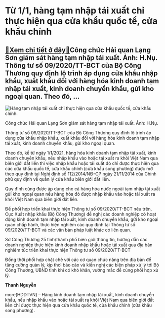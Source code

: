 Từ 1/1, hàng tạm nhập tái xuất chỉ thực hiện qua cửa khẩu quốc tế, cửa khẩu chính
=================================================================================

[:gift:Xem chi tiết ở đây:gift:](https://hddtvn.com/tu-1-1-hang-tam-nhap-tai-xuat-chi-thuc-hien-qua-cua-khau-quoc-te-cua-khau-chinh/)Công chức Hải quan Lạng Sơn giám sát hàng tạm nhập tái xuất. Ảnh: H.Nụ. Thông tư số 09/2020/TT-BCT của Bộ Công Thương quy định lộ trình áp dụng cửa khẩu nhập khẩu, xuất khẩu đối với hàng hóa kinh doanh tạm nhập tái xuất, kinh doanh chuyển khẩu, gửi kho ngoại quan. Theo đó, …
-----------------------------------------------------------------------------------------------------------------------------------------------------------------------------------------------------------------------------------------------------------------------------------





![Hàng tạm nhập tái xuất chỉ thực hiện qua cửa khẩu quốc tế, cửa khẩu chính.](https://hddtvn.com/wp-content/uploads/2021/01/2318_10-0235_IMG_8447_Baohaiquan.jpg "Hàng tạm nhập tái xuất chỉ thực hiện qua cửa khẩu quốc tế, cửa khẩu chính.")


Công chức Hải quan Lạng Sơn giám sát hàng tạm nhập tái xuất. Ảnh: H.Nụ.



Thông tư số 09/2020/TT-BCT của Bộ Công Thương quy định lộ trình áp dụng cửa khẩu nhập khẩu, xuất khẩu đối với hàng hóa kinh doanh tạm nhập tái xuất, kinh doanh chuyển khẩu, gửi kho ngoại quan.


Theo đó, kể từ ngày 1/1/2021, hàng hóa kinh doanh tạm nhập tái xuất, kinh doanh chuyển khẩu, nếu nhập khẩu vào hoặc tái xuất ra khỏi Việt Nam qua biên giới đất liền thì việc nhập khẩu hoặc tái xuất đó chỉ được thực hiện qua các cửa khẩu quốc tế, cửa khẩu chính (cửa khẩu song phương) được mở theo quy định tại Nghị định số 112/2014/NĐ-CP ngày 21/11/2014 của Chính phủ quy định về quản lý cửa khẩu biên giới đất liền.


Quy định cũng được áp dụng cho cả hàng hóa nước ngoài tạm nhập tái xuất gửi kho ngoại quan nếu hàng hóa đó được nhập khẩu vào hoặc tái xuất ra khỏi Việt Nam qua biên giới đất liền.


Để phối hợp triển khai thực hiện Thông tư số 09/2020/TT-BCT nêu trên, Cục Xuất nhập khẩu (Bộ Công Thương) đề nghị các doanh nghiệp có hoạt động kinh doanh tạm nhập tái xuất, kinh doanh chuyển khẩu, gửi kho ngoại quan chấp hành, thực hiện nghiêm các quy định tại Thông tư số 09/2020/TT-BCT và các văn bản pháp luật khác có liên quan.


Sở Công Thương 25 tỉnh/thành phố biên giới thông tin, hướng dẫn các doanh nghiệp thực hiện kinh doanh nhập khẩu hoặc tái xuất qua địa bàn nghiêm túc triển khai thực hiện Thông tư số 09/2020/TT-BCT


Đồng thời phối hợp chặt chẽ với các cơ quan chức năng trên địa bàn để tăng cường quản lý, kịp thời báo cáo và kiến nghị các biện pháp xử lý tới Bộ Công Thương, UBND tỉnh khi có khó khăn, vướng mắc để cùng phối hợp xử lý.




**Thanh Nguyễn**



more(HDDTVN) – Hàng kinh doanh tạm nhập tái xuất, kinh doanh chuyển khẩu, nếu nhập khẩu vào hoặc tái xuất ra khỏi Việt Nam qua biên giới đất liền chỉ được thực hiện qua cửa khẩu quốc tế, cửa khẩu chính (cửa khẩu song phương).

